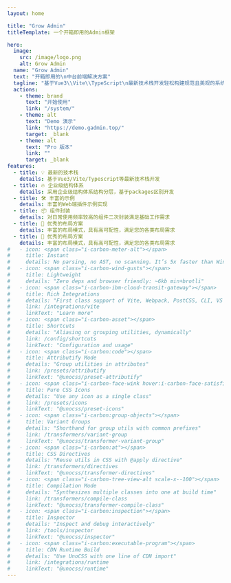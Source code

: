 ```yaml
---
layout: home

title: "Grow Admin"
titleTemplate: 一个开箱即用的Admin框架

hero:
  image:
    src: /image/logo.png
    alt: Grow Admin
  name: "Grow Admin"
  text: "开箱即用的\n中台前端解决方案"
  tagline: "基于Vue3\\Vite\\TypeScript\n最新技术栈开发轻松构建规范且美观的系统"
  actions:
    - theme: brand
      text: "开始使用"
      link: "/system/"
    - theme: alt
      text: "Demo 演示"
      link: "https://demo.gadmin.top/"
      target: _blank
    - theme: alt
      text: "Pro 版本"
      link: ""
      target: _blank
features:
  - title: 💡 最新的技术栈
    details: 基于Vue3/Vite/Typescript等最新技术栈开发
  - title: 🔥 企业级结构体系
    details: 采用企业级结构体系结构分层，基于packages区别开发
  - title: 🛠️ 丰富的示例
    details: 丰富的Web端插件示例实现
  - title: 📦 组件封装
    details: 对日常使用频率较高的组件二次封装满足基础工作需求
  - title: 🔭 优秀的布局方案
    details: 丰富的布局模式，具有高可配性，满足您的各类布局需求
  - title: 💈 优秀的布局方案
    details: 丰富的布局模式，具有高可配性，满足您的各类布局需求
#   - icon: <span class="i-carbon-meter-alt"></span>
#     title: Instant
#     details: No parsing, no AST, no scanning. It’s 5x faster than Windi CSS or Tailwind JIT.
#   - icon: <span class="i-carbon-wind-gusts"></span>
#     title: Lightweight
#     details: "Zero deps and browser friendly: ~6kb min+brotli"
#   - icon: <span class="i-carbon-ibm-cloud-transit-gateway"></span>
#     title: Rich Integrations
#     details: "First class support of Vite, Webpack, PostCSS, CLI, VS Code, ESLint, etc."
#     link: /integrations/vite
#     linkText: "Learn more"
#   - icon: <span class="i-carbon-asset"></span>
#     title: Shortcuts
#     details: "Aliasing or grouping utilities, dynamically"
#     link: /config/shortcuts
#     linkText: "Configuration and usage"
#   - icon: <span class="i-carbon:code"></span>
#     title: Attributify Mode
#     details: "Group utilities in attributes"
#     link: /presets/attributify
#     linkText: "@unocss/preset-attributify"
#   - icon: <span class="i-carbon-face-wink hover:i-carbon-face-satisfied"></span>
#     title: Pure CSS Icons
#     details: "Use any icon as a single class"
#     link: /presets/icons
#     linkText: "@unocss/preset-icons"
#   - icon: <span class="i-carbon:group-objects"></span>
#     title: Variant Groups
#     details: "Shorthand for group utils with common prefixes"
#     link: /transformers/variant-group
#     linkText: "@unocss/transformer-variant-group"
#   - icon: <span class="i-carbon:at"></span>
#     title: CSS Directives
#     details: "Reuse utils in CSS with @apply directive"
#     link: /transformers/directives
#     linkText: "@unocss/transformer-directives"
#   - icon: <span class="i-carbon-tree-view-alt scale-x--100"></span>
#     title: Compilation Mode
#     details: "Synthesizes multiple classes into one at build time"
#     link: /transformers/compile-class
#     linkText: "@unocss/transformer-compile-class"
#   - icon: <span class="i-carbon:inspection"></span>
#     title: Inspector
#     details: "Inspect and debug interactively"
#     link: /tools/inspector
#     linkText: "@unocss/inspector"
#   - icon: <span class="i-carbon:executable-program"></span>
#     title: CDN Runtime Build
#     details: "Use UnoCSS with one line of CDN import"
#     link: /integrations/runtime
#     linkText: "@unocss/runtime"
---
```


<style lang="scss">
.VPHome {
  .container {
    .text {
      margin-top: 20px!important;
    }
    .clip {
      color: transparent;
      --vp-home-hero-name-background: linear-gradient( 292deg, #8b5cf6 50%, #d946ef );
      -webkit-text-fill-color: transparent;
    }
    .tagline {
      font-size: 16px;
    }
  }
  .image-container {
    transform: translateY(10px);
  }
  .image-bg {
    background-image: linear-gradient( 292deg, #8b5cf6 50%, #d946ef );
    filter: blur(80px);
  }
}
</style>
